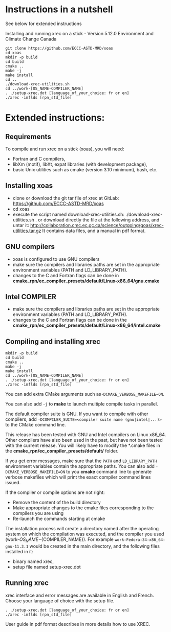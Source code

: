 # Instructions in a nutshell

See below for extended instructions

Installing and running xrec on a stick - Version 5.12.0
Environment and Climate Change Canada

```
git clone https://github.com/ECCC-ASTD-MRD/xoas
cd xoas
mkdir -p build
cd build
cmake ..
make -j
make install
cd ..
./download-xrec-utilities.sh
cd ../work-[OS_NAME-COMPILER_NAME]
. ./setup-xrec.dot [language_of_your_choice: fr or en]
./xrec -imflds [rpn_std_file]
```

# Extended instructions:

## Requirements

To compile and run xrec on a stick (xoas), you will need:

- Fortran and C compilers,
- libXm (motif), libXt, expat libraries (with development package),
- basic Unix utilities such as cmake (version 3.10 minimum), bash, etc.

## Installing xoas

- clone or download the git tar file of xrec at GitLab: https://github.com/ECCC-ASTD-MRD/xoas
- cd xoas
- execute the script named download-xrec-utilities.sh:
./download-xrec-utilities.sh  .
  or download directly the file at the following address, and untar it:
  http://collaboration.cmc.ec.gc.ca/science/outgoing/goas/xrec-utilities.tar.gz
  It contains data files, and a manual in pdf format.

## GNU compilers

- xoas is configured to use GNU compilers
- make sure the compilers and libraries paths are set in the appropriate
  environment variables (PATH and LD_LIBRARY_PATH).
- changes to the C and Fortran flags can be done in **cmake_rpn/ec_compiler_presets/default/Linux-x86_64/gnu.cmake**

## Intel COMPILER
- make sure the compilers and libraries paths are set in the appropriate
  environment variables (PATH and LD_LIBRARY_PATH).
- changes to the C and Fortran flags can be done in the  **cmake_rpn/ec_compiler_presets/default/Linux-x86_64/intel.cmake**

## Compiling and installing xrec

```
mkdir -p build
cd build
cmake ..
make -j
make install
cd ../work-[OS_NAME-COMPILER_NAME]
. ./setup-xrec.dot [language_of_your_choice: fr or en]
./xrec -imflds [rpn_std_file]
```

You can add extra CMake arguments such as```-DCMAKE_VERBOSE_MAKEFILE=ON```.

You can also add ```-j``` to **make** to launch multiple compile tasks in
parallel.

The default compiler suite is GNU.  If you want to compile with other compilers,
add ```-DCOMPILER_SUITE=<compiler suite name (gnu|intel|...)>``` to the CMake
command line.

This release has been tested with GNU and Intel compilers on Linux x86_64.
Other compilers have also been used in the past, but have not been tested
with the current release.  You will likely have to modify the *.cmake files
in the **cmake_rpn/ec_compiler_presets/default/** folder.

If you get error messages, make sure that the ```PATH``` and
```LD_LIBRARY_PATH``` environment variables contain the appropriate paths.
You can also add ```-DCMAKE_VERBOSE_MAKEFILE=ON``` to you **cmake** command
line to generate verbose makefiles which will print the exact compiler
command lines issued.

If the compiler or compile options are not right:
- Remove the content of the build directory
- Make appropriate changes to the cmake files corresponding to the
  compilers you are using
- Re-launch the commands starting at cmake

The installation process will create a directory named after the operating system
on which the compilation was executed, and the compiler you used
(work-${OS_NAME}-${COMPILER_NAME}). For example
```work-Fedora-34-x86_64-gnu-11.3.1``` would be created in the main directory,
and the following files installed in it: 

- binary named xrec,
- setup file named setup-xrec.dot

## Running xrec

xrec interface and error messages are available in English and French.
Choose your language of choice with the setup file.

```cd work-[OS_NAME-COMPILER_NAME]
. ./setup-xrec.dot [language_of_your_choice: fr or en]
./xrec -imflds [rpn_std_file]
```

User guide in pdf format describes in more details how to use XREC.
